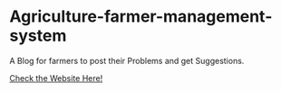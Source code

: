 # Agriculture-farmer-management-system
 A Blog for farmers to post their Problems and get Suggestions.
 
 [Check the Website Here!](https://immense-headland-45701.herokuapp.com/)
